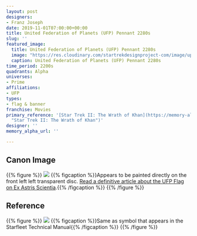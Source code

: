 ```yaml
---
layout: post
designers:
- Franz Joseph
date: 2019-11-01T07:00:00+00:00
title: United Federation of Planets (UFP) Pennant 2280s
slug: ''
featured_image:
  title: United Federation of Planets (UFP) Pennant 2280s
  image: "https://res.cloudinary.com/startrekdesignproject-com/image/upload/v1572644208/UFPPennant2280s.png"
  caption: United Federation of Planets (UFP) Pennant 2280s
time_period: 2200s
quadrants: Alpha
universes:
- Prime
affiliations:
- UFP
types:
- flag & banner
franchise: Movies
primary_reference: '[Star Trek II: The Wrath of Khan](https://memory-alpha.fandom.com/wiki/Star_Trek_II:_The_Wrath_of_Khan
  "Star Trek II: The Wrath of Khan")'
designer: ''
memory_alpha_url: ''

---
```

## Canon Image

{{% figure %}}
![](https://res.cloudinary.com/startrekdesignproject-com/image/upload/v1572644209/UFPPennant2280s1.jpg) {{% figcaption %}}Appears to be painted directly on the front left left transparent disc. [Read a definitive article about the UFP Flag on Ex Astris Scientia](http://www.ex-astris-scientia.org/inconsistencies/NEW_federation_flag.htm).{{% /figcaption %}} {{% /figure %}}

## Reference

{{% figure %}}
![](https://res.cloudinary.com/startrekdesignproject-com/image/upload/v1572644208/UFPPennant2280s_Ref.jpg) {{% figcaption %}}Same as symbol that appears in the Starfleet Technical Manual{{% /figcaption %}} {{% /figure %}}